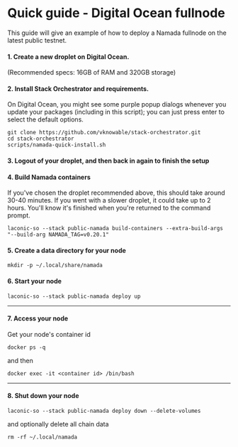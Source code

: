 # Quick guide - Digital Ocean fullnode
This guide will give an example of how to deploy a Namada fullnode on the latest public testnet.

#### 1. Create a new droplet on Digital Ocean.
(Recommended specs: 16GB of RAM and 320GB storage)

#### 2. Install Stack Orchestrator and requirements.
On Digital Ocean, you might see some purple popup dialogs whenever you update your packages (including in this script); you can just press enter to select the default options.
```
git clone https://github.com/vknowable/stack-orchestrator.git
cd stack-orchestrator
scripts/namada-quick-install.sh
```

#### 3. Logout of your droplet, and then back in again to finish the setup

#### 4. Build Namada containers
If you've chosen the droplet recommended above, this should take around 30-40 minutes. If you went with a slower droplet, it could take up to 2 hours. You'll know it's finished when you're returned to the command prompt.
```
laconic-so --stack public-namada build-containers --extra-build-args "--build-arg NAMADA_TAG=v0.20.1"
```
#### 5. Create a data directory for your node
```
mkdir -p ~/.local/share/namada
```
#### 6. Start your node
```
laconic-so --stack public-namada deploy up
```
---
#### 7. Access your node
Get your node's container id
```
docker ps -q
```
and then
```
docker exec -it <container id> /bin/bash
```
---
#### 8. Shut down your node
```
laconic-so --stack public-namada deploy down --delete-volumes
```
and optionally delete all chain data
```
rm -rf ~/.local/namada
```
